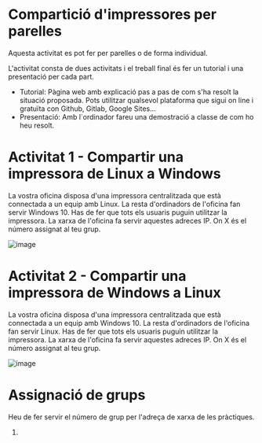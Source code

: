 # Compartició d'impressores per parelles

Aquesta activitat es pot fer per parelles o de forma individual.

L'activitat consta de dues activitats i el treball final és fer un tutorial i una presentació per cada part.

- Tutorial: Pàgina web amb explicació pas a pas de com s'ha resolt la situació proposada. Pots utilitzar qualsevol plataforma que sigui on line i gratuïta con Github, Gitlab, Google Sites...
- Presentació: Amb  l´ordinador fareu una demostració a classe de com ho heu resolt.

# Activitat 1 - Compartir una impressora de Linux a Windows

La vostra oficina disposa d'una impressora centralitzada que està connectada a un equip amb Linux. 
La resta d'ordinadors de l'oficina fan servir Windows 10.
Has de fer que tots els usuaris puguin utilitzar la impressora.
La xarxa de l'oficina fa servir aquestes adreces IP. On X és el número assignat al teu grup.

![image](https://github.com/XaSaFa/MP04/assets/110727546/744d6524-d1c8-4edd-9a9a-fba6acf0a776)

# Activitat 2 - Compartir una impressora de Windows a Linux

La vostra oficina disposa d'una impressora centralitzada que està connectada a un equip amb Windows 10.
La resta d'ordinadors de l'oficina fan servir Linux.
Has de fer que tots els usuaris puguin utilitzar la impressora.
La xarxa de l'oficina fa servir aquestes adreces IP. On X és el número assignat al teu grup.

![image](https://github.com/XaSaFa/MP04/assets/110727546/1dd6f371-1038-4f82-82cc-35fe39793671)

# Assignació de grups 
Heu de fer servir el número de grup per l'adreça de xarxa de les pràctiques.

1. 


